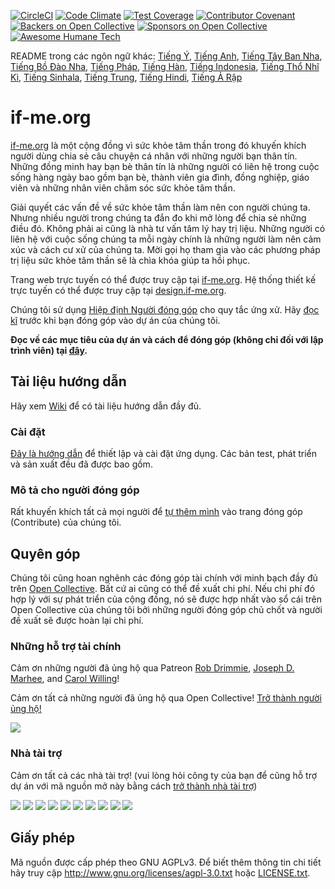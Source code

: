 [![CircleCI](https://circleci.com/gh/ifmeorg/ifme/tree/main.svg?style=svg)](https://circleci.com/gh/ifmeorg/ifme/tree/main)
[![Code Climate](https://codeclimate.com/github/ifmeorg/ifme/badges/gpa.svg)](https://codeclimate.com/github/ifmeorg/ifme)
[![Test Coverage](https://api.codeclimate.com/v1/badges/f9444a4d4116720518fe/test_coverage)](https://codeclimate.com/github/ifmeorg/ifme/test_coverage)
[![Contributor Covenant](https://img.shields.io/badge/Contributor%20Covenant-v2.1%20adopted-ff69b4.svg)](code_of_conduct.md)
[![Backers on Open Collective](https://opencollective.com/ifme/backers/badge.svg)](#backers)
[![Sponsors on Open Collective](https://opencollective.com/ifme/sponsors/badge.svg)](#sponsors)
[![Awesome Humane Tech](https://raw.githubusercontent.com/humanetech-community/awesome-humane-tech/main/humane-tech-badge.svg?sanitize=true)](https://github.com/humanetech-community/awesome-humane-tech)

README trong các ngôn ngữ khác: [Tiếng Ý](https://github.com/ifmeorg/ifme/blob/main/README-IT.md), [Tiếng Anh](https://github.com/ifmeorg/ifme/blob/main/README.md), [Tiếng Tây Ban Nha](https://github.com/ifmeorg/ifme/blob/main/README-ES.md), [Tiếng Bồ Đào Nha](https://github.com/ifmeorg/ifme/blob/main/README-PT.md), [Tiếng Pháp](https://github.com/ifmeorg/ifme/blob/main/README-FR.md), [Tiếng Hàn](https://github.com/ifmeorg/ifme/blob/main/README-KO.md), [Tiếng Indonesia](https://github.com/ifmeorg/ifme/blob/main/README-ID.md), [Tiếng Thổ Nhĩ Kì](https://github.com/ifmeorg/ifme/blob/main/README-TR.md), [Tiếng Sinhala](https://github.com/ifmeorg/ifme/blob/main/README-LK.md), [Tiếng Trung](https://github.com/ifmeorg/ifme/blob/main/README-CN.md),
[Tiếng Hindi](https://github.com/ifmeorg/ifme/blob/main/README-HI.md), [Tiếng Ả Rập](https://github.com/ifmeorg/ifme/blob/main/README-AR.md)

# if-me.org

[if-me.org](https://www.if-me.org/) là một cộng đồng vì sức khỏe tâm thần
trong đó khuyến khích người dùng chia sẻ câu chuyện cá nhân với những người bạn thân tín.
Những đồng minh hay bạn bè thân tín là những người có liên hệ trong cuộc sống hàng ngày bao gồm bạn bè, thành viên gia đình, đồng nghiệp, giáo viên và những nhân viên chăm sóc sức khỏe tâm thần.

Giải quyết các vấn đề về sức khỏe tâm thần làm nên con người chúng ta. Nhưng nhiều người trong chúng ta đắn đo khi mở lòng để chia sẻ những điều đó. Không phải ai cũng là nhà tư vấn tâm lý hay trị liệu. Những người có liên hệ với cuộc sống chúng ta mỗi ngày chính là những người làm nên cảm xúc và cách cư xử của chúng ta. Mời gọi họ tham gia vào các phương pháp trị liệu sức khỏe tâm thần sẽ là chìa khóa giúp ta hồi phục.

Trang web trực tuyến có thể được truy cập tại [if-me.org](https://www.if-me.org/). Hệ thống thiết kế trực tuyến có thể được truy cập tại [design.if-me.org](http://design.if-me.org/).

Chúng tôi sử dụng [Hiệp định Người đóng góp](http://contributor-covenant.org) cho quy tắc ứng xử. Hãy
[đọc kĩ](https://github.com/ifmeorg/ifme/blob/main/code_of_conduct.md)
trước khi bạn đóng góp vào dự án của chúng tôi.

**Đọc về các mục tiêu của dự án và cách để đóng góp (không chỉ đối với lập trình viên) tại [đây](https://github.com/ifmeorg/ifme/blob/main/CONTRIBUTING.md).**

## Tài liệu hướng dẫn

Hãy xem [Wiki](https://github.com/ifmeorg/ifme/wiki) để có tài liệu hướng dẫn đầy đủ.

### Cài đặt

[Đây là hướng dẫn](https://github.com/ifmeorg/ifme/wiki/Installation) để thiết lập và cài đặt ứng dụng. Các bản test, phát triển và sản xuất đều đã được bao gồm.

### Mô tả cho người đóng góp

Rất khuyến khích tất cả mọi người để [tự thêm mình](https://github.com/ifmeorg/ifme/wiki/Contributor-Blurb) vào trang đóng góp (Contribute) của chúng tôi.

## Quyên góp

Chúng tôi cũng hoan nghênh các đóng góp tài chính với minh bạch đầy đủ trên 
[Open Collective](https://opencollective.com/ifme).
Bất cứ ai cũng có thể  đề xuất chi phí. Nếu chi phí đó hợp lý với sự phát triển của cộng đồng, nó sẽ được hợp nhất vào sổ cái trên Open Collective của chúng tôi bởi những người đóng góp chủ chốt và người đề xuất sẽ được hoàn lại chi phí.

### Những hỗ trợ tài chính

Cảm ơn những người đã ủng hộ qua Patreon [Rob Drimmie](https://www.patreon.com/user?u=3251857),
[Joseph D. Marhee](https://www.patreon.com/user?u=2899171), and
[Carol Willing](https://www.patreon.com/user?u=202458)!

Cảm ơn tất cả những người đã ủng hộ qua Open Collective!
[Trở thành người ủng hộ!](https://opencollective.com/ifme#backer)

<a href="https://opencollective.com/ifme#backers" target="_blank"><img src="https://opencollective.com/ifme/backers.svg?width=890"></a>

### Nhà tài trợ

Cảm ơn tất cả các nhà tài trợ! (vui lòng hỏi công ty của bạn để cũng hỗ trợ dự án với mã nguồn mở này bằng cách [trở thành nhà tài trợ](https://opencollective.com/ifme#sponsor))

<section role="presentation">
  <a href="https://opencollective.com/ifme/sponsor/0/website" target="_blank"><img src="https://opencollective.com/ifme/sponsor/0/avatar.svg"></a>
  <a href="https://opencollective.com/ifme/sponsor/1/website" target="_blank"><img src="https://opencollective.com/ifme/sponsor/1/avatar.svg"></a>
  <a href="https://opencollective.com/ifme/sponsor/2/website" target="_blank"><img src="https://opencollective.com/ifme/sponsor/2/avatar.svg"></a>
  <a href="https://opencollective.com/ifme/sponsor/3/website" target="_blank"><img src="https://opencollective.com/ifme/sponsor/3/avatar.svg"></a>
  <a href="https://opencollective.com/ifme/sponsor/4/website" target="_blank"><img src="https://opencollective.com/ifme/sponsor/4/avatar.svg"></a>
  <a href="https://opencollective.com/ifme/sponsor/5/website" target="_blank"><img src="https://opencollective.com/ifme/sponsor/5/avatar.svg"></a>
  <a href="https://opencollective.com/ifme/sponsor/6/website" target="_blank"><img src="https://opencollective.com/ifme/sponsor/6/avatar.svg"></a>
  <a href="https://opencollective.com/ifme/sponsor/7/website" target="_blank"><img src="https://opencollective.com/ifme/sponsor/7/avatar.svg"></a>
  <a href="https://opencollective.com/ifme/sponsor/8/website" target="_blank"><img src="https://opencollective.com/ifme/sponsor/8/avatar.svg"></a>
  <a href="https://opencollective.com/ifme/sponsor/9/website" target="_blank"><img src="https://opencollective.com/ifme/sponsor/9/avatar.svg"></a>
</section>

## Giấy phép

Mã nguồn được cấp phép theo GNU AGPLv3. Để biết thêm thông tin chi tiết hãy truy cập
http://www.gnu.org/licenses/agpl-3.0.txt hoặc
[LICENSE.txt](https://github.com/ifmeorg/ifme/blob/main/LICENSE.txt).
